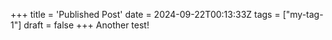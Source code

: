 +++
title = 'Published Post'
date = 2024-09-22T00:13:33Z
tags = ["my-tag-1"]
draft = false
+++
Another test!